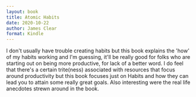 ```yaml
---
layout: book
title: Atomic Habits
date: 2020-10-22
author: James Clear
format: Kindle
---
```


I don't usually have trouble creating habits but this book explains the 'how' of my habits working and I'm guessing, it'll be really good for folks who are starting out on being more productive, for lack of a better word. I do feel that there's a certain trite(ness) associated with resources that focus around productivity but this book focuses just on Habits and how they can lead you to attain some really great goals. Also interesting were the real life anecdotes strewn around in the book.
